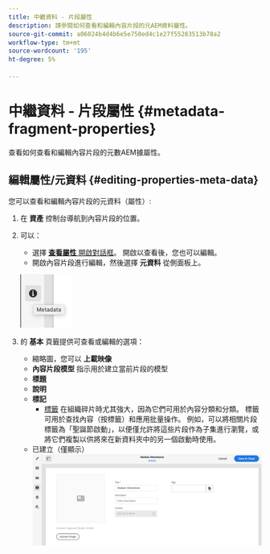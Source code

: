 ```yaml
---
title: 中繼資料 - 片段屬性
description: 請參閱如何查看和編輯內容片段的元AEM資料屬性。
source-git-commit: a06024b4d4b6e5e750ed4c1e27f55283513b78a2
workflow-type: tm+mt
source-wordcount: '195'
ht-degree: 5%

---
```


# 中繼資料 - 片段屬性 {#metadata-fragment-properties}

查看如何查看和編輯內容片段的元數AEM據屬性。

## 編輯屬性/元資料 {#editing-properties-meta-data}

您可以查看和編輯內容片段的元資料（屬性）:

1. 在 **資產** 控制台導航到內容片段的位置。
2. 可以：

   * 選擇 [**查看屬性** 開啟對話框](/help/assets/manage-digital-assets.md#editing-properties)。 開啟以查看後，您也可以編輯。
   * 開啟內容片段進行編輯，然後選擇 **元資料** 從側面板上。

   ![中繼資料](assets/cfm-metadata-01.png)

3. 的 **基本** 頁籤提供可查看或編輯的選項：

   * 縮略圖，您可以 **上載映像**
   * **內容片段模型** 指示用於建立當前片段的模型
   * **標題**
   * **說明**
   * **標記**
      * [標籤](/help/sites-cloud/authoring/features/tags.md) 在組織碎片時尤其強大，因為它們可用於內容分類和分類。 標籤可用於查找內容（按標籤）和應用批量操作。
例如，可以將相關片段標籤為「聖誕節啟動」，以便僅允許將這些片段作為子集進行瀏覽，或將它們複製以供將來在新資料夾中的另一個啟動時使用。
   * 已建立（僅顯示）
   ![中繼資料](assets/cfm-metadata-02.png)
